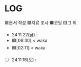 # LOG
🟦문서 작성 🟩자료 조사 🟧코딩 🟨그 외
- 24.11.22(금) : 
- 🟩[06:30] < waka
- 🟦[02:11] < waka

- [ ] 24.11.16(토) : 









